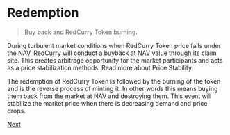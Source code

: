 # Redemption
> Buy back and RedCurry Token burning.

During turbulent market conditions when RedCurry Token price falls under the NAV, RedCurry will conduct a buyback at NAV value through its claim site. This creates arbitrage opportunity for the market participants and acts as a price stabilization methods. Read more about Price Stability.

The redemption of RedCurry Token is followed by the burning of the token and is the reverse process of minting it. In other words this means buying them back from the market at NAV and destroying them. This event will stabilize the market price when there is decreasing demand and price drops.

[Next](/asset/treasury/treasury.md)
